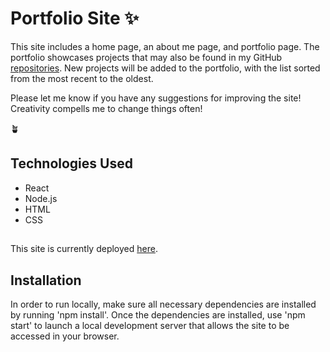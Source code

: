 # Portfolio Site 	✨

This site includes a home page, an about me page, and portfolio page. The portfolio showcases projects that may also be found in my GitHub [repositories](https://github.com/allymitchem?tab=repositories). New projects will be added to the portfolio, with the list sorted from the most recent to the oldest.

Please let me know if you have any suggestions for improving the site! Creativity compells me to change things often! 

🪴

## Technologies Used
* React
* Node.js
* HTML
* CSS
##
This site is currently deployed [here](https://allysonmitchem.vercel.app/).
## Installation
In order to run locally, make sure all necessary dependencies are installed by running 'npm install'. Once the dependencies are installed, use 'npm start' to launch a local development server that allows the site to be accessed in your browser. 
